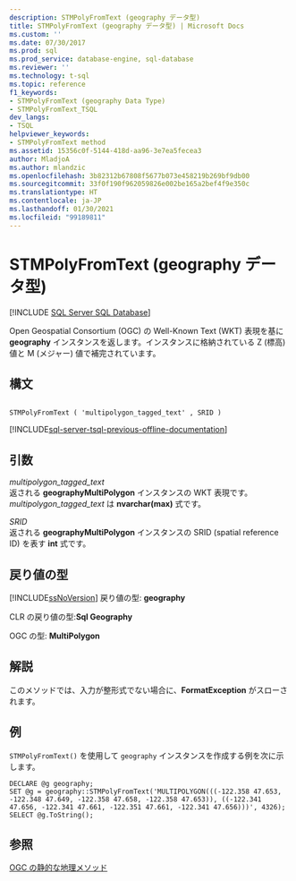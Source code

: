 ```yaml
---
description: STMPolyFromText (geography データ型)
title: STMPolyFromText (geography データ型) | Microsoft Docs
ms.custom: ''
ms.date: 07/30/2017
ms.prod: sql
ms.prod_service: database-engine, sql-database
ms.reviewer: ''
ms.technology: t-sql
ms.topic: reference
f1_keywords:
- STMPolyFromText (geography Data Type)
- STMPolyFromText_TSQL
dev_langs:
- TSQL
helpviewer_keywords:
- STMPolyFromText method
ms.assetid: 15356c0f-5144-418d-aa96-3e7ea5fecea3
author: MladjoA
ms.author: mlandzic
ms.openlocfilehash: 3b82312b67808f5677b073e458219b269bf9db00
ms.sourcegitcommit: 33f0f190f962059826e002be165a2bef4f9e350c
ms.translationtype: HT
ms.contentlocale: ja-JP
ms.lasthandoff: 01/30/2021
ms.locfileid: "99189811"
---
```

# <a name="stmpolyfromtext-geography-data-type"></a>STMPolyFromText (geography データ型)
[!INCLUDE [SQL Server SQL Database](../../includes/applies-to-version/sql-asdb.md)]

Open Geospatial Consortium (OGC) の Well-Known Text (WKT) 表現を基に **geography** インスタンスを返します。インスタンスに格納されている Z (標高) 値と M (メジャー) 値で補完されています。
  
## <a name="syntax"></a>構文  
  
```  
  
STMPolyFromText ( 'multipolygon_tagged_text' , SRID )  
```  
  
[!INCLUDE[sql-server-tsql-previous-offline-documentation](../../includes/sql-server-tsql-previous-offline-documentation.md)]

## <a name="arguments"></a>引数
 *multipolygon_tagged_text*  
 返される **geographyMultiPolygon** インスタンスの WKT 表現です。 *multipolygon_tagged_text* は **nvarchar(max)** 式です。  
  
 *SRID*  
 返される **geographyMultiPolygon** インスタンスの SRID (spatial reference ID) を表す **int** 式です。  
  
## <a name="return-types"></a>戻り値の型  
 [!INCLUDE[ssNoVersion](../../includes/ssnoversion-md.md)] 戻り値の型: **geography**  
  
 CLR の戻り値の型:**Sql Geography**  
  
 OGC の型: **MultiPolygon**  
  
## <a name="remarks"></a>解説  
 このメソッドでは、入力が整形式でない場合に、**FormatException** がスローされます。  
  
## <a name="examples"></a>例  
 `STMPolyFromText()` を使用して `geography` インスタンスを作成する例を次に示します。  
  
```  
DECLARE @g geography;  
SET @g = geography::STMPolyFromText('MULTIPOLYGON(((-122.358 47.653, -122.348 47.649, -122.358 47.658, -122.358 47.653)), ((-122.341 47.656, -122.341 47.661, -122.351 47.661, -122.341 47.656)))', 4326);  
SELECT @g.ToString();  
```  
  
## <a name="see-also"></a>参照  
 [OGC の静的な地理メソッド](../../t-sql/spatial-geography/ogc-static-geography-methods.md)  
  
  
